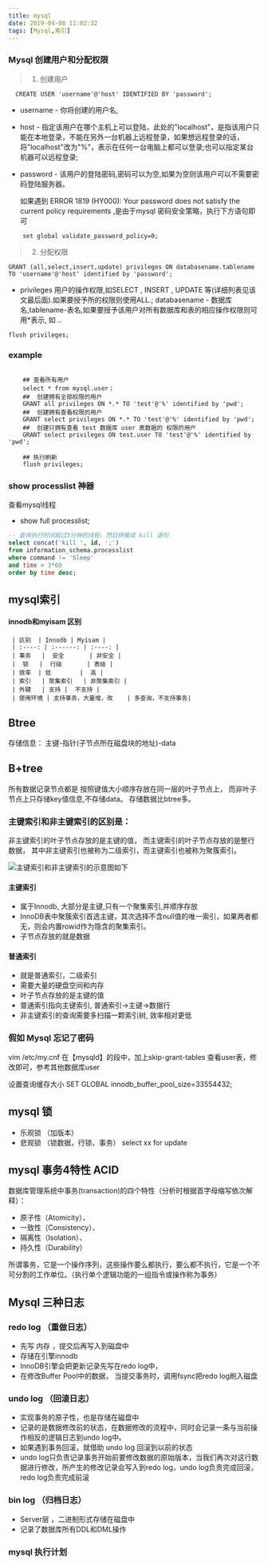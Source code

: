 ```yaml
---
title: mysql
date: 2019-04-08 11:02:32
tags: [Mysql,索引]
---
```


### Mysql 创建用户和分配权限

> 1. 创建用户

```mysql
  CREATE USER 'username'@'host' IDENTIFIED BY 'password';
```

- username - 你将创建的用户名,
- host - 指定该用户在哪个主机上可以登陆，此处的"localhost"，是指该用户只能在本地登录，不能在另外一台机器上远程登录，如果想远程登录的话，将"localhost"改为"%"，表示在任何一台电脑上都可以登录;也可以指定某台机器可以远程登录;
- password - 该用户的登陆密码,密码可以为空,如果为空则该用户可以不需要密码登陆服务器。


	如果遇到 ERROR 1819 (HY000): Your password does not satisfy the current policy requirements  ,是由于mysql 密码安全策略，执行下方语句即可

```mysql
	set global validate_password_policy=0;
```

> 2. 分配权限

```mysql
GRANT (all,select,insert,update) privileges ON databasename.tablename TO 'username'@'host' identified by 'password';
```

- privileges 用户的操作权限,如SELECT , INSERT , UPDATE 等(详细列表见该文最后面).如果要授予所的权限则使用ALL.;
databasename - 数据库名,tablename-表名,如果要授予该用户对所有数据库和表的相应操作权限则可用*表示, 如 *.*.


```mysql
flush privileges;
```

###  example 
    
```mysql

    ## 查看所有用户
    select * from mysql.user；
    ##  创建拥有全部权限的用户
    GRANT all privileges ON *.* TO 'test'@'%' identified by 'pwd';
    ##  创建拥有查看权限的用户
    GRANT select privileges ON *.* TO 'test'@'%' identified by 'pwd';
    ##  创建只拥有查看 test 数据库 user 表数据的 权限的用户
    GRANT select privileges ON test.user TO 'test'@'%' identified by 'pwd';
    
    ## 执行刷新
    flush privileges;

```

### show processlist 神器
 查看mysql线程
- show full processlist;

```sql
-- 查询执行时间超过3分钟的线程，然后拼接成 kill 语句
select concat('kill ', id, ';')
from information_schema.processlist
where command != 'Sleep'
and time > 3*60
order by time desc;

```
## mysql索引
####  innodb和myisam 区别

     | 区别  | Innodb	| Myisam |
     | :----: | :------: | :----: |
     | 事务	|  安全	    | 非安全 |
     |  锁   |  行级	    | 表级 |
     | 效率  | 低        |  高 |
     | 索引	| 聚集索引   | 非聚集索引 |
     | 外键	| 支持 |	不支持 |
     | 使用环境 | 支持事务，大量增，改	| 多查询，不支持事务|


## Btree
存储信息： 主键-指针(子节点所在磁盘块的地址)-data

## B+tree
所有数据记录节点都是
按照键值大小顺序存放在同一层的叶子节点上，
而非叶子节点上只存储key值信息,不存储data。
存储数据比btree多。



### 主键索引和非主键索引的区别是：

非主键索引的叶子节点存放的是主键的值，
而主键索引的叶子节点存放的是整行数据，
其中非主键索引也被称为二级索引，而主键索引也被称为聚簇索引。

![主键索引和非主键索引的示意图如下](https://mmbiz.qpic.cn/mmbiz_png/gsQM61GSzIPclD4o4fib8iavdJChXslcoDFWm1OF64Pgktj8K3gyVHdxS12EQOMtB5On8keMicpSwngLlBvibdfr5A/640?wx_fmt=png&tp=webp&wxfrom=5&wx_lazy=1&wx_co=1)


#### 主键索引
- 属于Innodb, 大部分是主键,只有一个聚集索引,并顺序存放
- InnoDB表中聚簇索引首选主键，其次选择不含null值的唯一索引，如果两者都无，则会内置rowid作为隐含的聚集索引。
- 子节点存放的就是数据

#### 普通索引
- 就是普通索引，二级索引
- 需要大量的硬盘空间和内存
- 叶子节点存放的是主键的值
- 普通索引指向主键索引, 普通索引->主键->数据行
- 非主键索引的查询需要多扫描一颗索引树, 效率相对更低


### 假如 Mysql 忘记了密码
vim /etc/my.cnf   在【mysqld】的段中，加上skip-grant-tables
查看user表，修改即可，参考其他数据库user

设置查询缓存大小
SET GLOBAL innodb_buffer_pool_size=33554432;

## mysql 锁

- 乐观锁 （加版本）
- 悲观锁 （锁数据，行锁，事务） select xx for update


## mysql 事务4特性 ACID

数据库管理系统中事务(transaction)的四个特性（分析时根据首字母缩写依次解释）：
 - 原子性（Atomicity）、
 - 一致性（Consistency）、
 - 隔离性（Isolation）、
 - 持久性（Durability）

所谓事务，它是一个操作序列，这些操作要么都执行，要么都不执行，它是一个不可分割的工作单位。（执行单个逻辑功能的一组指令或操作称为事务）

## Mysql 三种日志

###  redo log （重做日志）

-  先写 内存 ，提交后再写入到磁盘中
-  存储在引擎innodb 
-  InnoDB引擎会把更新记录先写在redo log中，
-  在修改Buffer Pool中的数据， 当提交事务时，调用fsync把redo log刷入磁盘

###  undo log （回滚日志）
- 实现事务的原子性，也是存储在磁盘中
- 记录的是数据修改前的状态，在数据修改的流程中，同时会记录一条与当前操作相反的逻辑日志到undo log中。
- 如果遇到事务回滚，就借助 undo log 回滚到以前的状态
- undo log只负责记录事务开始前要修改数据的原始版本，当我们再次对这行数据进行修改，所产生的修改记录会写入到redo log，undo log负责完成回滚，redo log负责完成前滚

### bin log （归档日志）

- Server层 ，二进制形式存储在磁盘中
- 记录了数据库所有DDL和DML操作

### mysql 执行计划


